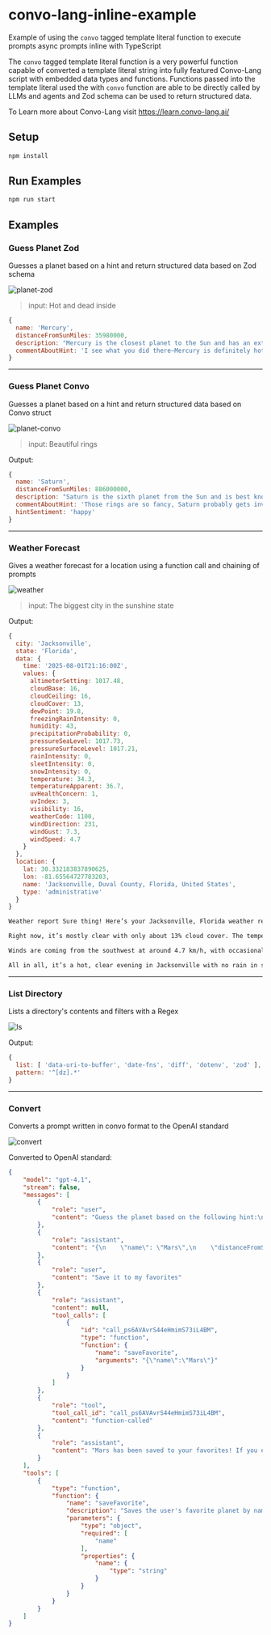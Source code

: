 # convo-lang-inline-example
Example of using the `convo` tagged template literal function to execute prompts async prompts inline with TypeScript

The `convo` tagged template literal function is a very powerful function capable of converted a 
template literal string into fully featured Convo-Lang script with embedded data types and functions.
Functions passed into the template literal used the with `convo` function are able to be directly
called by LLMs and agents and Zod schema can be used to return structured data.

To Learn more about Convo-Lang visit https://learn.convo-lang.ai/

## Setup
``` sh
npm install
```

## Run Examples
``` sh
npm run start
```

## Examples

### Guess Planet Zod
Guesses a planet based on a hint and return structured data based on Zod schema

![planet-zod](https://raw.githubusercontent.com/convo-lang/convo-lang-inline-example/refs/heads/main/images/planet-zod.png)

> input: Hot and  dead inside
``` js
{
  name: 'Mercury',
  distanceFromSunMiles: 35980000,
  description: "Mercury is the closest planet to the Sun and has an extremely hot surface during the day, but with no atmosphere to trap heat. It's small, rocky, and geologically inactive—hence, 'dead inside.'",
  commentAboutHint: 'I see what you did there—Mercury is definitely hot and about as dead inside as a Monday morning!',
}
```

----------------------------------------------------------------------

### Guess Planet Convo
Guesses a planet based on a hint and return structured data based on Convo struct

![planet-convo](https://raw.githubusercontent.com/convo-lang/convo-lang-inline-example/refs/heads/main/images/planet-convo.png)

> input: Beautiful rings

Output: 
``` js
{
  name: 'Saturn',
  distanceFromSunMiles: 886000000,
  description: "Saturn is the sixth planet from the Sun and is best known for its stunning system of icy rings. It's a gas giant with a beautiful yellowish hue and dozens of fascinating moons.",
  commentAboutHint: 'Those rings are so fancy, Saturn probably gets invited to all the planet parties.',
  hintSentiment: 'happy'
}
```

----------------------------------------------------------------------

### Weather Forecast
Gives a weather forecast for a location using a function call and chaining of prompts

![weather](https://raw.githubusercontent.com/convo-lang/convo-lang-inline-example/refs/heads/main/images/weather.png)

> input: The biggest city in the sunshine state

Output:
``` js
{
  city: 'Jacksonville',
  state: 'Florida',
  data: {
    time: '2025-08-01T21:16:00Z',
    values: {
      altimeterSetting: 1017.48,
      cloudBase: 16,
      cloudCeiling: 16,
      cloudCover: 13,
      dewPoint: 19.8,
      freezingRainIntensity: 0,
      humidity: 43,
      precipitationProbability: 0,
      pressureSeaLevel: 1017.73,
      pressureSurfaceLevel: 1017.21,
      rainIntensity: 0,
      sleetIntensity: 0,
      snowIntensity: 0,
      temperature: 34.3,
      temperatureApparent: 36.7,
      uvHealthConcern: 1,
      uvIndex: 3,
      visibility: 16,
      weatherCode: 1100,
      windDirection: 231,
      windGust: 7.3,
      windSpeed: 4.7
    }
  },
  location: {
    lat: 30.332183837890625,
    lon: -81.65564727783203,
    name: 'Jacksonville, Duval County, Florida, United States',
    type: 'administrative'
  }
}
```

``` txt
Weather report Sure thing! Here’s your Jacksonville, Florida weather report:

Right now, it’s mostly clear with only about 13% cloud cover. The temperature is a hot 34.3°C (about 94°F), but with humidity factored in, it feels more like 36.7°C (98°F). Humidity is at 43%, so you'll definitely feel the heat, but the chance of rain is zero—so leave the umbrella at home!

Winds are coming from the southwest at around 4.7 km/h, with occasional gusts up to 7.3 km/h. Visibility is excellent at 16 km, and the UV index is moderate at 3, so a little sunscreen is a good idea if you’re heading outside this evening.

All in all, it’s a hot, clear evening in Jacksonville with no rain in sight. Stay hydrated and stay cool!
```

----------------------------------------------------------------------

### List Directory
Lists a directory's contents and filters with a Regex

![ls](https://raw.githubusercontent.com/convo-lang/convo-lang-inline-example/refs/heads/main/images/ls.png)

Output:
``` js
{
  list: [ 'data-uri-to-buffer', 'date-fns', 'diff', 'dotenv', 'zod' ],
  pattern: '^[dz].*'
}
```

----------------------------------------------------------------------

### Convert
Converts a prompt written in convo format to the OpenAI standard

![convert](https://raw.githubusercontent.com/convo-lang/convo-lang-inline-example/refs/heads/main/images/convert.png)

Converted to OpenAI standard:
``` json
{
    "model": "gpt-4.1",
    "stream": false,
    "messages": [
        {
            "role": "user",
            "content": "Guess the planet based on the following hint:\n\n<hint>it's dead inside</hint>"
        },
        {
            "role": "assistant",
            "content": "{\n    \"name\": \"Mars\",\n    \"distanceFromSunMiles\": 141600000,\n    \"description\": \"Mars is known as the 'Red Planet' and is the fourth planet from the Sun in our solar system. Once believed to have had liquid water on its surface, Mars is now a cold, barren desert with almost no geological or biological activity.\",\n    \"commentAboutHint\": \"If we're talking 'dead inside,' Mars takes the cake—it's basically the solar system's champion at being lifeless!\",\n    \"hintSentiment\": \"sad\"\n}"
        },
        {
            "role": "user",
            "content": "Save it to my favorites"
        },
        {
            "role": "assistant",
            "content": null,
            "tool_calls": [
                {
                    "id": "call_ps6AVAvrS44eHmimS73iL4BM",
                    "type": "function",
                    "function": {
                        "name": "saveFavorite",
                        "arguments": "{\"name\":\"Mars\"}"
                    }
                }
            ]
        },
        {
            "role": "tool",
            "tool_call_id": "call_ps6AVAvrS44eHmimS73iL4BM",
            "content": "function-called"
        },
        {
            "role": "assistant",
            "content": "Mars has been saved to your favorites! If you ever want more fun or facts about your favorite \"dead inside\" planet, just let me know."
        }
    ],
    "tools": [
        {
            "type": "function",
            "function": {
                "name": "saveFavorite",
                "description": "Saves the user's favorite planet by name",
                "parameters": {
                    "type": "object",
                    "required": [
                        "name"
                    ],
                    "properties": {
                        "name": {
                            "type": "string"
                        }
                    }
                }
            }
        }
    ]
}
```